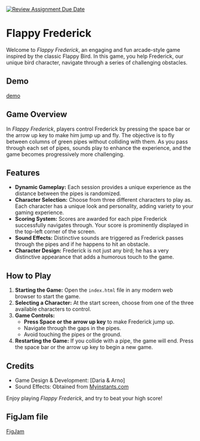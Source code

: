 [![Review Assignment Due Date](https://classroom.github.com/assets/deadline-readme-button-24ddc0f5d75046c5622901739e7c5dd533143b0c8e959d652212380cedb1ea36.svg)](https://classroom.github.com/a/Y748gS5A)

# Flappy Frederick

Welcome to _Flappy Frederick_, an engaging and fun arcade-style game inspired by the classic Flappy Bird. In this game, you help Frederick, our unique bird character, navigate through a series of challenging obstacles.

## Demo

[demo](https://pgmgent-atwork2.github.io/project-1-workshop-start-2-code-daria-arno/)

## Game Overview

In _Flappy Frederick_, players control Frederick by pressing the space bar or the arrow up key to make him jump up and fly. The objective is to fly between columns of green pipes without colliding with them. As you pass through each set of pipes, sounds play to enhance the experience, and the game becomes progressively more challenging.

## Features

- **Dynamic Gameplay:** Each session provides a unique experience as the distance between the pipes is randomized.
- **Character Selection:** Choose from three different characters to play as. Each character has a unique look and personality, adding variety to your gaming experience.
- **Scoring System:** Scores are awarded for each pipe Frederick successfully navigates through. Your score is prominently displayed in the top-left corner of the screen.
- **Sound Effects:** Distinctive sounds are triggered as Frederick passes through the pipes and if he happens to hit an obstacle.
- **Character Design:** Frederick is not just any bird; he has a very distinctive appearance that adds a humorous touch to the game.

## How to Play

1. **Starting the Game:** Open the `index.html` file in any modern web browser to start the game.
2. **Selecting a Character:** At the start screen, choose from one of the three available characters to control.
3. **Game Controls:**
   - **Press Space or the arrow up key** to make Frederick jump up.
   - Navigate through the gaps in the pipes.
   - Avoid touching the pipes or the ground.
4. **Restarting the Game:** If you collide with a pipe, the game will end. Press the space bar or the arrow up key to begin a new game.

## Credits

- Game Design & Development: [Daria & Arno]
- Sound Effects: Obtained from [Myinstants.com](https://www.myinstants.com/en/index/be/)

Enjoy playing _Flappy Frederick_, and try to beat your high score!

## FigJam file

[FigJam](https://www.figma.com/file/YUZgb4TMkcO7MbejXxJv28/Workshop?type=whiteboard&node-id=0%3A1&t=e8iD4B19tQIGAXVn-1)
